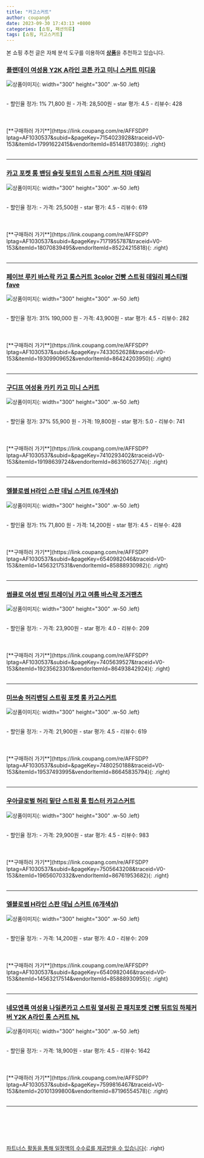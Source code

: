```yaml
---
title: "카고스커트"
author: coupang6
date: 2023-09-30 17:43:13 +0800
categories: [쇼핑, 패션의류]
tags: [쇼핑, 카고스커트]
---
```


본 쇼핑 추천 글은 자체 분석 도구를 이용하여 [**상품**](https://link.coupang.com/a/bao1ui)을 추천하고 있습니다.

### [플랜데이 여성용 Y2K A라인 코튼 카고 미니 스커트 미디움](https://link.coupang.com/re/AFFSDP?lptag=AF1030537&subid=&pageKey=7154023928&traceid=V0-153&itemId=17991622415&vendorItemId=85148170389)

![상품이미지](https://thumbnail8.coupangcdn.com/thumbnails/remote/230x230ex/image/rs_quotation_api/akp9xdd4/1419736816df45e9bc4ec2ce99ad0087.jpg){: width="300" height="300" .w-50 .left}


<br>
- 할인율 정가: 1%  71,800   원
- 가격: 28,500원
- star 평가: 4.5
- 리뷰수: 428
<br>
<br>
<br>
<br>
[**구매하러 가기**](https://link.coupang.com/re/AFFSDP?lptag=AF1030537&subid=&pageKey=7154023928&traceid=V0-153&itemId=17991622415&vendorItemId=85148170389){: .right}
<br>
<br>

---

### [카고 포켓 롱 밴딩 슬릿 뒷트임 스트링 스커트 치마 데일리](https://link.coupang.com/re/AFFSDP?lptag=AF1030537&subid=&pageKey=7171955787&traceid=V0-153&itemId=18070839495&vendorItemId=85224215818)

![상품이미지](https://thumbnail10.coupangcdn.com/thumbnails/remote/230x230ex/image/vendor_inventory/21d1/8581027770c8dac6e570b791ed37d844dc7a393648b40fd8476ec6e517cb.jpg){: width="300" height="300" .w-50 .left}


<br>
- 할인율 정가: 
- 가격: 25,500원
- star 평가: 4.5
- 리뷰수: 619
<br>
<br>
<br>
<br>
[**구매하러 가기**](https://link.coupang.com/re/AFFSDP?lptag=AF1030537&subid=&pageKey=7171955787&traceid=V0-153&itemId=18070839495&vendorItemId=85224215818){: .right}
<br>
<br>

---

### [페이브 루키 바스락 카고 롱스커트 3color 건빵 스트링 데일리 페스티벌 fave](https://link.coupang.com/re/AFFSDP?lptag=AF1030537&subid=&pageKey=7433052628&traceid=V0-153&itemId=19309909652&vendorItemId=86424203950)

![상품이미지](https://thumbnail6.coupangcdn.com/thumbnails/remote/230x230ex/image/vendor_inventory/b1b0/58a64e2f81a63d9e18db5603534b10b774c32d474bc8de3f3260b2b32b59.jpeg){: width="300" height="300" .w-50 .left}


<br>
- 할인율 정가: 31%  190,000   원
- 가격: 43,900원
- star 평가: 4.5
- 리뷰수: 282
<br>
<br>
<br>
<br>
[**구매하러 가기**](https://link.coupang.com/re/AFFSDP?lptag=AF1030537&subid=&pageKey=7433052628&traceid=V0-153&itemId=19309909652&vendorItemId=86424203950){: .right}
<br>
<br>

---

### [구디프 여성용 카키 카고 미니 스커트](https://link.coupang.com/re/AFFSDP?lptag=AF1030537&subid=&pageKey=7410293402&traceid=V0-153&itemId=19198639724&vendorItemId=86316052774)

![상품이미지](https://thumbnail6.coupangcdn.com/thumbnails/remote/230x230ex/image/rs_quotation_api/hkecjbxr/fbeba7b908724ce8a2f302624c6fc8a2.jpg){: width="300" height="300" .w-50 .left}


<br>
- 할인율 정가: 37%  55,900   원
- 가격: 19,800원
- star 평가: 5.0
- 리뷰수: 741
<br>
<br>
<br>
<br>
[**구매하러 가기**](https://link.coupang.com/re/AFFSDP?lptag=AF1030537&subid=&pageKey=7410293402&traceid=V0-153&itemId=19198639724&vendorItemId=86316052774){: .right}
<br>
<br>

---

### [엘블로썸 H라인 스판 데님 스커트 (6개색상)](https://link.coupang.com/re/AFFSDP?lptag=AF1030537&subid=&pageKey=6540982046&traceid=V0-153&itemId=14563217531&vendorItemId=85888930982)

![상품이미지](https://thumbnail6.coupangcdn.com/thumbnails/remote/230x230ex/image/vendor_inventory/38b3/59a69a6939600e3775b627f1d21fd657bd87b2d5e36435baf436bb804cbc.jpg){: width="300" height="300" .w-50 .left}


<br>
- 할인율 정가: 1%  71,800   원
- 가격: 14,200원
- star 평가: 4.5
- 리뷰수: 428
<br>
<br>
<br>
<br>
[**구매하러 가기**](https://link.coupang.com/re/AFFSDP?lptag=AF1030537&subid=&pageKey=6540982046&traceid=V0-153&itemId=14563217531&vendorItemId=85888930982){: .right}
<br>
<br>

---

### [썸클로 여성 밴딩 트레이닝 카고 여름 바스락 조거팬츠](https://link.coupang.com/re/AFFSDP?lptag=AF1030537&subid=&pageKey=7405639527&traceid=V0-153&itemId=19235623301&vendorItemId=86493842924)

![상품이미지](https://thumbnail9.coupangcdn.com/thumbnails/remote/230x230ex/image/vendor_inventory/c095/dd3b7d73e6033850e5a26f52191da230308ce95c088174eee65c58f99bf5.jpg){: width="300" height="300" .w-50 .left}


<br>
- 할인율 정가: 
- 가격: 23,900원
- star 평가: 4.0
- 리뷰수: 209
<br>
<br>
<br>
<br>
[**구매하러 가기**](https://link.coupang.com/re/AFFSDP?lptag=AF1030537&subid=&pageKey=7405639527&traceid=V0-153&itemId=19235623301&vendorItemId=86493842924){: .right}
<br>
<br>

---

### [미쓰송 허리밴딩 스트링 포켓 롱 카고스커트](https://link.coupang.com/re/AFFSDP?lptag=AF1030537&subid=&pageKey=7480250188&traceid=V0-153&itemId=19537493995&vendorItemId=86645835794)

![상품이미지](https://thumbnail9.coupangcdn.com/thumbnails/remote/230x230ex/image/vendor_inventory/8ac5/73411c5c01c7959ea4fa2a891b30ae47ce654bf7a448adb3918e144a1233.jpg){: width="300" height="300" .w-50 .left}


<br>
- 할인율 정가: 
- 가격: 21,900원
- star 평가: 4.5
- 리뷰수: 619
<br>
<br>
<br>
<br>
[**구매하러 가기**](https://link.coupang.com/re/AFFSDP?lptag=AF1030537&subid=&pageKey=7480250188&traceid=V0-153&itemId=19537493995&vendorItemId=86645835794){: .right}
<br>
<br>

---

### [우아글로벌 허리 밑단 스트링 롱 힙스터 카고스커트](https://link.coupang.com/re/AFFSDP?lptag=AF1030537&subid=&pageKey=7505643208&traceid=V0-153&itemId=19656070332&vendorItemId=86761953682)

![상품이미지](https://thumbnail9.coupangcdn.com/thumbnails/remote/230x230ex/image/vendor_inventory/1090/51e189805f0a3d92df6075e46d0fa2f08c958a4fe6ceaabb2a19fded3ef6.jpg){: width="300" height="300" .w-50 .left}


<br>
- 할인율 정가: 
- 가격: 29,900원
- star 평가: 4.5
- 리뷰수: 983
<br>
<br>
<br>
<br>
[**구매하러 가기**](https://link.coupang.com/re/AFFSDP?lptag=AF1030537&subid=&pageKey=7505643208&traceid=V0-153&itemId=19656070332&vendorItemId=86761953682){: .right}
<br>
<br>

---

### [엘블로썸 H라인 스판 데님 스커트 (6개색상)](https://link.coupang.com/re/AFFSDP?lptag=AF1030537&subid=&pageKey=6540982046&traceid=V0-153&itemId=14563217514&vendorItemId=85888930955)

![상품이미지](https://thumbnail10.coupangcdn.com/thumbnails/remote/230x230ex/image/vendor_inventory/93be/3c87000850e2c0550be8dab9fb4885b6dd1651725b5788cd922e47a97db4.jpg){: width="300" height="300" .w-50 .left}


<br>
- 할인율 정가: 
- 가격: 14,200원
- star 평가: 4.0
- 리뷰수: 209
<br>
<br>
<br>
<br>
[**구매하러 가기**](https://link.coupang.com/re/AFFSDP?lptag=AF1030537&subid=&pageKey=6540982046&traceid=V0-153&itemId=14563217514&vendorItemId=85888930955){: .right}
<br>
<br>

---

### [네모엔룩 여성용 나일론카고 스트링 옆셔링 끈 패치포켓 건빵 뒤트임 하체커버 Y2K A라인 롱 스커트 NL](https://link.coupang.com/re/AFFSDP?lptag=AF1030537&subid=&pageKey=7599816467&traceid=V0-153&itemId=20101399800&vendorItemId=87196554578)

![상품이미지](https://thumbnail8.coupangcdn.com/thumbnails/remote/230x230ex/image/vendor_inventory/1d72/4a5d20fe81268d2030eeb99a02fbc2b9c4c95bbb64549198991ef5a6c96a.jpg){: width="300" height="300" .w-50 .left}


<br>
- 할인율 정가: 
- 가격: 18,900원
- star 평가: 4.5
- 리뷰수: 1642
<br>
<br>
<br>
<br>
[**구매하러 가기**](https://link.coupang.com/re/AFFSDP?lptag=AF1030537&subid=&pageKey=7599816467&traceid=V0-153&itemId=20101399800&vendorItemId=87196554578){: .right}
<br>
<br>

---
<br><br><br><br><br> [파트너스 활동을 통해 일정액의 수수료를 제공받을 수 있습니다](https://link.coupang.com/a/bao1ui){: .right}